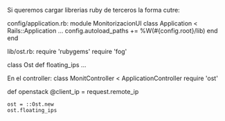 Si queremos cargar librerias ruby de terceros la forma cutre:

config/application.rb:
module MonitorizacionUI
  class Application < Rails::Application
    ...
    config.autoload_paths += %W(#{config.root}/lib)
  end
end



lib/ost.rb:
require 'rubygems'
require 'fog'

class Ost
  def floating_ips
    ...



En el controller:
class MonitController < ApplicationController
  require 'ost'

  def openstack
    @client_ip = request.remote_ip

    ost = ::Ost.new
    ost.floating_ips

